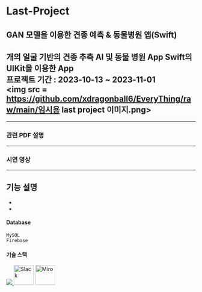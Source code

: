 # Last-Project
GAN 모델을 이용한 견종 예측 &amp; 동물병원 앱(Swift)
----
개의 얼굴 기반의 견종 추측 AI 및 동물 병원 App 
Swift의 UIKit을 이용한 App
<br/>
프로젝트 기간 : 2023-10-13 ~ 2023-11-01
<br/>
<img src = https://github.com/xdragonball6/EveryThing/raw/main/임시용 last project 이미지.png> </img>
---    

---
### 관련 PDF 설명



---
### 시연 영상

---
### 
기능 설명
-
-
-

#### Database    
    MySQL
    Firebase
#### 기술 스택
<p align="left">
  <a href="https://skillicons.dev">
    <img src="https://skillicons.dev/icons?i=git,github,swift,py,flask,aws" />
  </a>
    <img src="https://cdn.icon-icons.com/icons2/2699/PNG/512/slack_tile_logo_icon_168820.png" height="53" title="Slack">
    <img src="https://cdn.icon-icons.com/icons2/3913/PNG/512/miro_logo_icon_248450.png" height="53" title="Miro">
</p>
